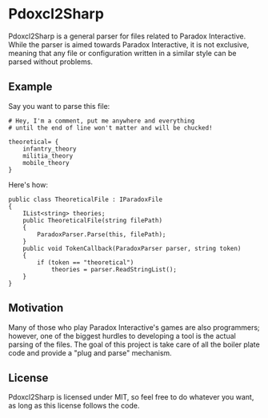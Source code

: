 # Pdoxcl2Sharp

Pdoxcl2Sharp is a general parser for files related to Paradox Interactive.  While the parser is aimed towards Paradox Interactive, it is not exclusive, meaning that any file or configuration written in a similar style can be parsed without problems.

## Example

Say you want to parse this file:

	# Hey, I'm a comment, put me anywhere and everything 
	# until the end of line won't matter and will be chucked! 

	theoretical= {
		infantry_theory
		militia_theory
		mobile_theory
	}
	

Here's how:

	public class TheoreticalFile : IParadoxFile
	{
		IList<string> theories;
		public TheoreticalFile(string filePath)
		{
			ParadoxParser.Parse(this, filePath);
		}
		public void TokenCallback(ParadoxParser parser, string token)
		{
			if (token == "theoretical")
				theories = parser.ReadStringList();
		}
	}
	
## Motivation

Many of those who play Paradox Interactive's games are also programmers; however, one of the biggest hurdles to developing a tool is the actual parsing of the files.  The goal of this project is take care of all the boiler plate code and provide a "plug and parse" mechanism.

## License

Pdoxcl2Sharp is licensed under MIT, so feel free to do whatever you want, as long as this license follows the code.